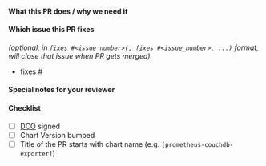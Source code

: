 <!--
Thank you for contributing to prometheus-community/helm-charts.
Before you submit this pull request we'd like to make sure you are aware of our technical requirements and best practices:

* https://github.com/prometheus-community/helm-charts/blob/main/CONTRIBUTING.md#technical-requirements
* https://helm.sh/docs/chart_best_practices/

For a quick overview across what we will look at reviewing your PR, please read our review guidelines:

// TODO: add a REVIEW_GUIDELINES.md in prometheus-community/helm-charts
* https://github.com/helm/charts/blob/master/REVIEW_GUIDELINES.md

Following our best practices right from the start will accelerate the review process and help get your pull request merged quicker.

When updates to your pull request are requested, please add new commits and do not squash the history.
This will make it easier to identify new changes.
The pull request will be squashed anyways when it is merged.
Thanks.

For fast feedback, please @-mention maintainers that are listed in the Chart.yaml file.

Please make sure you test your changes before you push them.
Once the pull request is opened, GitHub Actions will run across your changes and do some initial checks and linting.
These checks run very quickly.
Please check the results.
If you are contributing to this repository for the first time, a maintainer will need to approve those checks to run.
They are automatically requested as reviewers and will approve the workflows or ask you for changes once they get to it.

We would like these checks to pass before we even continue reviewing your changes.
-->

#### What this PR does / why we need it

#### Which issue this PR fixes

*(optional, in `fixes #<issue number>(, fixes #<issue_number>, ...)` format, will close that issue when PR gets merged)*

- fixes #

#### Special notes for your reviewer

#### Checklist
<!-- [Place an '[x]' (no spaces) in all applicable fields. Please remove unrelated fields.] -->
- [ ] [DCO](https://github.com/prometheus-community/helm-charts/blob/main/CONTRIBUTING.md#sign-off-your-work) signed
- [ ] Chart Version bumped
- [ ] Title of the PR starts with chart name (e.g. `[prometheus-couchdb-exporter]`)
